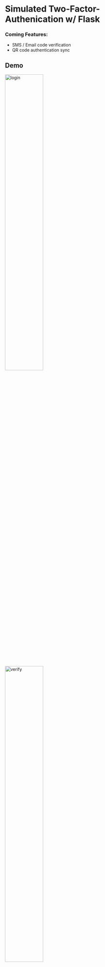 # Simulated Two-Factor-Authenication w/ Flask

### Coming Features:
- SMS / Email code verification
- QR code authentication sync

## Demo
<img width="50%" src="/assets/login.JPG" alt="login">
<img width="50%" src="/assets/verify.JPG" alt="verify">
<img width="50%" src="/assets/2facode.JPG" alt="verify">

## Flask
### Localhost
```python -m flask run```
```http://127.0.0.1:5000```
